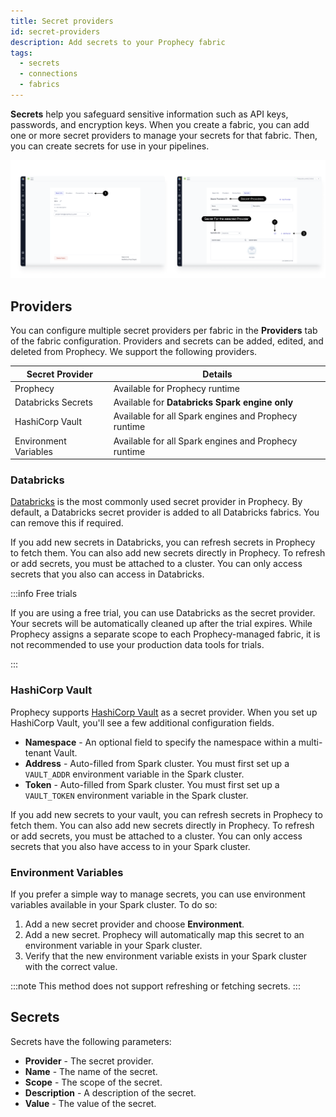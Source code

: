 ```yaml
---
title: Secret providers
id: secret-providers
description: Add secrets to your Prophecy fabric
tags:
  - secrets
  - connections
  - fabrics
---
```


**Secrets** help you safeguard sensitive information such as API keys, passwords, and encryption keys. When you create a fabric, you can add one or more secret providers to manage your secrets for that fabric. Then, you can create secrets for use in your pipelines.

![secret_screen](img/Secret_provider_Screen.png)

## Providers

You can configure multiple secret providers per fabric in the **Providers** tab of the fabric configuration. Providers and secrets can be added, edited, and deleted from Prophecy. We support the following providers.

| Secret Provider       | Details                                              |
| --------------------- | ---------------------------------------------------- |
| Prophecy              | Available for Prophecy runtime                       |
| Databricks Secrets    | Available for **Databricks Spark engine only**       |
| HashiCorp Vault       | Available for all Spark engines and Prophecy runtime |
| Environment Variables | Available for all Spark engines and Prophecy runtime |

### Databricks

[Databricks](https://docs.databricks.com/en/security/secrets/index.html) is the most commonly used secret provider in Prophecy. By default, a Databricks secret provider is added to all Databricks fabrics. You can remove this if required.

If you add new secrets in Databricks, you can refresh secrets in Prophecy to fetch them. You can also add new secrets directly in Prophecy. To refresh or add secrets, you must be attached to a cluster. You can only access secrets that you also can access in Databricks.

:::info Free trials

If you are using a free trial, you can use Databricks as the secret provider. Your secrets will be automatically cleaned up after the trial expires. While Prophecy assigns a separate scope to each Prophecy-managed fabric, it is not recommended to use your production data tools for trials.

:::

### HashiCorp Vault

Prophecy supports [HashiCorp Vault](https://developer.hashicorp.com/vault/docs/what-is-vault) as a secret provider. When you set up HashiCorp Vault, you'll see a few additional configuration fields.

- **Namespace** - An optional field to specify the namespace within a multi-tenant Vault.
- **Address** - Auto-filled from Spark cluster. You must first set up a `VAULT_ADDR` environment variable in the Spark cluster.
- **Token** - Auto-filled from Spark cluster. You must first set up a `VAULT_TOKEN` environment variable in the Spark cluster.

If you add new secrets to your vault, you can refresh secrets in Prophecy to fetch them. You can also add new secrets directly in Prophecy. To refresh or add secrets, you must be attached to a cluster. You can only access secrets that you also have access to in your Spark cluster.

### Environment Variables

If you prefer a simple way to manage secrets, you can use environment variables available in your Spark cluster. To do so:

1. Add a new secret provider and choose **Environment**.
1. Add a new secret. Prophecy will automatically map this secret to an environment variable in your Spark cluster.
1. Verify that the new environment variable exists in your Spark cluster with the correct value.

:::note
This method does not support refreshing or fetching secrets.
:::

## Secrets

Secrets have the following parameters:

- **Provider** - The secret provider.
- **Name** - The name of the secret.
- **Scope** - The scope of the secret.
- **Description** - A description of the secret.
- **Value** - The value of the secret.

